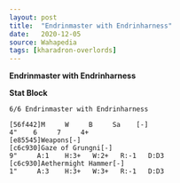 ```yaml
---
layout: post
title:  "Endrinmaster with Endrinharness"
date:   2020-12-05
source: Wahapedia
tags: [kharadron-overlords]
---
```


**Endrinmaster with Endrinharness**

**Stat Block**
```
6/6 Endrinmaster with Endrinharness
```

```
[56f442]M     W     B     Sa    [-]
4"    6     7     4+    
[e85545]Weapons[-]
[c6c930]Gaze of Grungni[-]
9"     A:1    H:3+   W:2+   R:-1   D:D3  
[c6c930]Aethermight Hammer[-]
1"     A:3    H:3+   W:3+   R:-1   D:D3  
```


